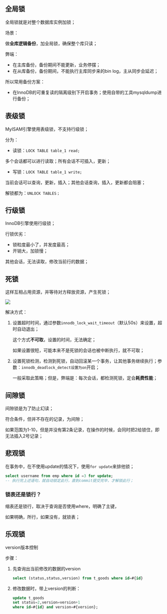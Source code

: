 ## 全局锁

全局锁就是对整个数据库实例加锁；

场景：

做**全库逻辑备份**，加全局锁，确保整个库只读；

弊端：

- 在主库备份，备份期间不能更新，业务停摆；
- 在从库备份，备份期间，不能执行主库同步来的bin log，主从同步会延迟；

所以常用备份方案：

- 在InnoDB的可重复读的隔离级别下开启事务；使用自带的工具mysqldump进行备份；

## 表级锁

MyISAM引擎使用表级锁，不支持行级锁；

分为：

- 读锁：`LOCK TABLE table_1 read;`

多个会话都可以进行读取；所有会话不可插入，更新；

- 写锁：`LOCK TABLE table_1 write;`

当前会话可以查询，更新，插入；其他会话查询，插入，更新都会阻塞；

解锁都为：`UNLOCK TABLES；`

## 行级锁

InnoDB引擎使用行级锁；

行锁优劣：

- 锁粒度最小了，并发度最高；
- 开销大，加锁慢；

其他会话，无法读取，修改当前行的数据；

## 死锁

这样互相占用资源，并等待对方释放资源，产生死锁；

![](../.images/sisuo.png)

解决方式：

1. 设置超时时间，通过参数`innodb_lock_wait_timeout`（默认50s）来设置，超时自动退出；
   
   这个方式**不可取**，设置的时间，无法确定；
   
   如果设置很短，可能本来不是死锁的会话也被中断执行，就不可取；

2. 设置死锁检测，检测到死锁，自动回滚某一个事务，让其他事务继续执行；参数：`innodb_deadlock_detect设置为on`开启；
   
   一般采取此策略；但是，弊端是：每次会话，都检测死锁，定会**耗费性能**；

## 间隙锁

间隙锁是为了防止幻读；

符合条件，但并不存在的记录，为间隙；

如果范围为1-10，但是并没有第2条记录，在操作的时候，会同时把2给锁住，即无法插入2号记录；

## 悲观锁

在事务中，在不使用update的情况下，使用`for update`来排他锁；

```sql
select username from emp where id =3 for update;
-- 执行完上述语句，就自动锁定此行，直到commit提交完毕，才解锁此行；
```

### 锁表还是锁行？

缩表还是锁行，取决于查询是否使用where，明确了主键，

如果明确，所行，如果没有，就锁表；

## 乐观锁

version版本控制

步骤：

1. 先查询出当前修改的数据的version
   
   ```sql
   select (status,status,version) from t_goods where id=#{id}
   ```

2. 修改数据时，带上version的判断：
   
   ```sql
   update t_goods 
   set status=2,version=version+1
   where id=#{id} and version=#{version};
   ```
